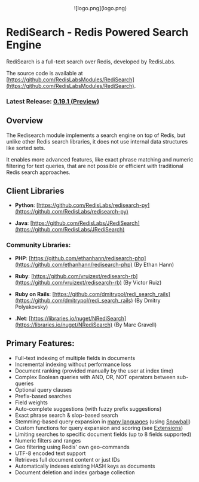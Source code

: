 <center>![logo.png](logo.png)</center>

# RediSearch - Redis Powered Search Engine

RediSearch is a full-text search over Redis, developed by RedisLabs. 

The source code is available at [https://github.com/RedisLabsModules/RediSearch](https://github.com/RedisLabsModules/RediSearch).

### Latest Release: [0.19.1 (Preview)](https://github.com/RedisLabsModules/RediSearch/releases/tag/v0.19.1)

## Overview

The Redisearch module implements a search engine on top of Redis, but unlike other Redis 
search libraries, it does not use internal data structures like sorted sets.

It enables more advanced features, like exact phrase matching and numeric filtering for text queries, 
that are not possible or efficient with traditional Redis search approaches.

## Client Libraries

* **Python**: [https://github.com/RedisLabs/redisearch-py](https://github.com/RedisLabs/redisearch-py)

* **Java**: [https://github.com/RedisLabs/JRediSearch](https://github.com/RedisLabs/JRediSearch)

### Community Libraries:

* **PHP**: [https://github.com/ethanhann/redisearch-php](https://github.com/ethanhann/redisearch-php) (By Ethan Hann)

* **Ruby**: [https://github.com/vruizext/redisearch-rb](https://github.com/vruizext/redisearch-rb) (By Victor Ruiz)

* **Ruby on Rails**: [https://github.com/dmitrypol/redi_search_rails](https://github.com/dmitrypol/redi_search_rails) (By Dmitry Polyakovsky)

* **.Net**: [https://libraries.io/nuget/NRediSearch](https://libraries.io/nuget/NRediSearch) (By Marc Gravell)

## Primary Features:

* Full-text indexing of multiple fields in documents
* Incremental indexing without performance loss
* Document ranking (provided manually by the user at index time)
* Complex Boolean queries with AND, OR, NOT operators between sub-queries
* Optional query clauses
* Prefix-based searches
* Field weights
* Auto-complete suggestions (with fuzzy prefix suggestions)
* Exact phrase search & slop-based search
* Stemming-based query expansion in [many languages](/Stemming/) (using [Snowball](http://snowballstem.org/))
* Custom functions for query expansion and scoring (see [Extensions](/Extensions))
* Limiting searches to specific document fields (up to 8 fields supported)
* Numeric filters and ranges
* Geo filtering using Redis' own geo-commands
* UTF-8 encoded text support
* Retrieves full document content or just IDs
* Automatically indexes existing HASH keys as documents
* Document deletion and index garbage collection


